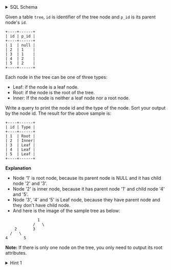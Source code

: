 <details>
<summary> SQL Schema</summary>

```sql
DROP TABLE IF EXISTS tree;

CREATE TABLE IF NOT EXISTS
  tree (id int, p_id int);

INSERT INTO
  tree (id, p_id)
VALUES
  ('1', NULL),
  ('2', '1'),
  ('3', '1'),
  ('4', '2'),
  ('5', '2');
```

</details>

Given a table `tree`, `id` is identifier of the tree node and `p_id` is its parent node's `id`.

```
+----+------+
| id | p_id |
+----+------+
| 1  | null |
| 2  | 1    |
| 3  | 1    |
| 4  | 2    |
| 5  | 2    |
+----+------+
```

Each node in the tree can be one of three types:
- Leaf: if the node is a leaf node.
- Root: if the node is the root of the tree.
- Inner: If the node is neither a leaf node nor a root node.

Write a query to print the node id and the type of the node. Sort your output by the node id. The result for the above sample is:

```
+----+------+
| id | Type |
+----+------+
| 1  | Root |
| 2  | Inner|
| 3  | Leaf |
| 4  | Leaf |
| 5  | Leaf |
+----+------+
```

**Explanation**

- Node '1' is root node, because its parent node is NULL and it has child node '2' and '3'.
- Node '2' is inner node, because it has parent node '1' and child node '4' and '5'.
- Node '3', '4' and '5' is Leaf node, because they have parent node and they don't have child node.
- And here is the image of the sample tree as below:

```
			  1
			/   \
    2       3
  /   \
4       5
```

**Note:** If there is only one node on the tree, you only need to output its root attributes.

<details>
<summary> Hint 1</summary>

You can judge the node type by querying whether the node's id shows up in `p_id` column and whether the node's `p_id` is `null`.

</details>